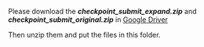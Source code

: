 
Please download the **_checkpoint_submit_expand.zip_** and **_checkpoint_submit_original.zip_** in [Google Driver](https://github.com/OpenGVLab/UniFormerV2)

Then unzip them and put the files in this folder.